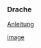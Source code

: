 ### Drache

[Anleitung](https://github.com/frankyhub/Loetkurs/blob/master/L6-Drache/Drache%20Platine%20best%C3%BCcken.pdf)



[image](https://github.com/frankyhub/Loetkurs/blob/master/L6-Drache/Drache.png)

